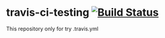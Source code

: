# travis-ci-testing [![Build Status](https://travis-ci.com/yusrideb/travis-ci-testing.svg?branch=master)](https://travis-ci.com/yusrideb/travis-ci-testing)
This repository only for try .travis.yml
